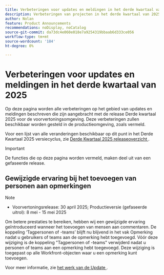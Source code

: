 ```yaml
---
title: Verbeteringen voor updates en meldingen in het derde kwartaal van 2025
description: Verbeteringen van projecten in het derde kwartaal van 2025
author: Nolan
feature: Product Announcements
recommendations: noDisplay, noCatalog
source-git-commit: da73dc4e060e018e7a9254319bbaab6d333ce056
workflow-type: tm+mt
source-wordcount: '184'
ht-degree: 0%

---
```


# Verbeteringen voor updates en meldingen in het derde kwartaal van 2025

Op deze pagina worden alle verbeteringen op het gebied van updates en meldingen beschreven die zijn aangebracht met de release Derde kwartaal 2025 voor de voorvertoningsomgeving. Deze verbeteringen zullen beschikbaar worden gesteld in de productieomgeving, zoals vermeld.

Voor een lijst van alle veranderingen beschikbaar op dit punt in het Derde Kwartaal 2025 versiecyclus, zie [ Derde Kwartaal 2025 releaseoverzicht ](/help/quicksilver/product-announcements/product-releases/25-q3-release-activity/25-q3-release-overview.md).

>[!IMPORTANT]
>
>De functies die op deze pagina worden vermeld, maken deel uit van een gefaseerde release.

## Gewijzigde ervaring bij het toevoegen van personen aan opmerkingen

>[!NOTE]
>
>* Voorvertoningsrelease: 30 april 2025; Productieversie (gefaseerde uitrol): 8 mei - 15 mei 2025

Om betere prestaties te bereiken, hebben wij een gewijzigde ervaring geïntroduceerd wanneer het toevoegen van mensen aan commentaren. De koppeling ‘Tagpersonen of -teams’ blijft nu blijvend in het vak Opmerking nadat u gebruikers of teams aan de opmerking hebt toegevoegd. Vóór deze wijziging is de koppeling &quot;Tagpersonen of -teams&quot; verwijderd nadat u personen of teams aan een opmerking hebt toegevoegd. Deze wijziging is toegepast op alle Workfront-objecten waar u een opmerking kunt toevoegen.

Voor meer informatie, zie [ het werk van de Update ](/help/quicksilver/workfront-basics/updating-work-items-and-viewing-updates/update-work.md).


